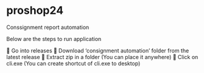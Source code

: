 # proshop24
Conssignment report automation

Below are the steps to run application

	Go into releases
	Download ‘consignment automation’ folder from the latest release
	Extract zip in a folder (You can place it anywhere)
	Click on cli.exe (You can create shortcut of cli.exe to desktop)
 
